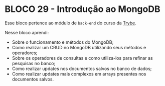 # BLOCO 29 - Introdução ao MongoDB



Esse bloco pertence ao módulo de `back-end` do curso da [Trybe](https://www.betrybe.com/). 

Nesse bloco aprendi:

- Sobre o funcionamento e métodos  do MongoDB;
- Como realizar um CRUD no MongoDB utilizando seus métodos e operadores;
- Sobre os operadores de consultas e como utiliza-los para refinar as pesquisas no banco;
- Como realizar updates nos documentos salvos no banco de dados;
- Como realizar updates mais complexos em arrays presentes nos documentos salvos.

